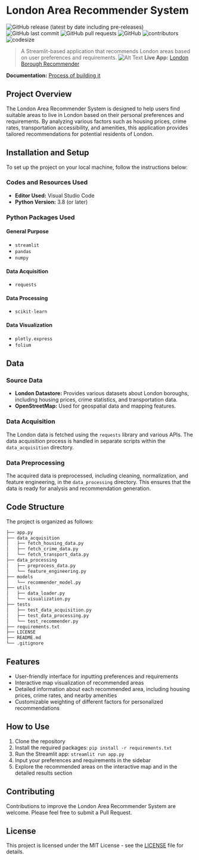 # London Area Recommender System
![GitHub release (latest by date including pre-releases)](https://img.shields.io/github/v/release/JReal10/London-Area-Recommender-System?include_prereleases)
![GitHub last commit](https://img.shields.io/github/last-commit/JReal10/London-Area-Recommender-System)
![GitHub pull requests](https://img.shields.io/github/issues-pr/JReal10/London-Area-Recommender-System)
![GitHub](https://img.shields.io/github/license/JReal10/London-Area-Recommender-System)
![contributors](https://img.shields.io/github/contributors/JReal10/London-Area-Recommender-System)
![codesize](https://img.shields.io/github/languages/code-size/JReal10/London-Area-Recommender-System)

> A Streamlit-based application that recommends London areas based on user preferences and requirements.
![Alt Text](path/to/image.png)
**Live App:** [London Borough Recommender](https://londonborough.streamlit.app/)

**Documentation:** [Process of building it](https://londonborough.streamlit.app/)

## Project Overview

The London Area Recommender System is designed to help users find suitable areas to live in London based on their personal preferences and requirements. By analyzing various factors such as housing prices, crime rates, transportation accessibility, and amenities, this application provides tailored recommendations for potential residents of London.

## Installation and Setup

To set up the project on your local machine, follow the instructions below:

### Codes and Resources Used
- **Editor Used:** Visual Studio Code
- **Python Version:** 3.8 (or later)

### Python Packages Used

#### General Purpose
- `streamlit`
- `pandas`
- `numpy`

#### Data Acquisition
- `requests`

#### Data Processing
- `scikit-learn`

#### Data Visualization
- `plotly.express`
- `folium`

## Data

### Source Data
- **London Datastore:** Provides various datasets about London boroughs, including housing prices, crime statistics, and transportation data.
- **OpenStreetMap:** Used for geospatial data and mapping features.

### Data Acquisition
The London data is fetched using the `requests` library and various APIs. The data acquisition process is handled in separate scripts within the `data_acquisition` directory.

### Data Preprocessing
The acquired data is preprocessed, including cleaning, normalization, and feature engineering, in the `data_processing` directory. This ensures that the data is ready for analysis and recommendation generation.

## Code Structure

The project is organized as follows:

```bash
├── app.py
├── data_acquisition
│   ├── fetch_housing_data.py
│   ├── fetch_crime_data.py
│   └── fetch_transport_data.py
├── data_processing
│   ├── preprocess_data.py
│   └── feature_engineering.py
├── models
│   └── recommender_model.py
├── utils
│   ├── data_loader.py
│   └── visualization.py
├── tests
│   ├── test_data_acquisition.py
│   ├── test_data_processing.py
│   └── test_recommender.py
├── requirements.txt
├── LICENSE
├── README.md
└── .gitignore
```

## Features

- User-friendly interface for inputting preferences and requirements
- Interactive map visualization of recommended areas
- Detailed information about each recommended area, including housing prices, crime rates, and nearby amenities
- Customizable weighting of different factors for personalized recommendations

## How to Use

1. Clone the repository
2. Install the required packages: `pip install -r requirements.txt`
3. Run the Streamlit app: `streamlit run app.py`
4. Input your preferences and requirements in the sidebar
5. Explore the recommended areas on the interactive map and in the detailed results section

## Contributing

Contributions to improve the London Area Recommender System are welcome. Please feel free to submit a Pull Request.

## License

This project is licensed under the MIT License - see the [LICENSE](LICENSE) file for details.
